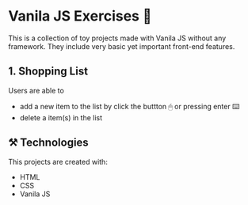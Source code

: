 # Vanila JS Exercises 💛

This is a collection of toy projects made with Vanila JS without any framework.
They include very basic yet important front-end features.

## 1. Shopping List

Users are able to
-  add a new item to the list by click the buttton 🖱 or pressing enter ⌨️
-  delete a item(s) in the list


## ⚒️ Technologies

This projects are created with:

-  HTML
-  CSS
-  Vanila JS


